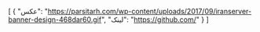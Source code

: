 [
  {
    "عکس": "https://parsitarh.com/wp-content/uploads/2017/09/iranserver-banner-design-468dar60.gif",
    "لینک": "https://github.com/"
  }
]

